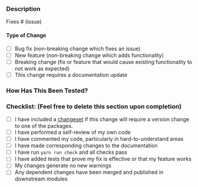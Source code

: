 <!--

Have you read Formidable's Code of Conduct? By filing an Issue, you are expected to comply with it, including treating everyone with respect: https://github.com/FormidableLabs/victory-native/blob/main/CONTRIBUTING.md#contributor-covenant-code-of-conduct

-->

### Description

<!-- Please include a summary of the change and which issue is fixed. Please also include relevant motivation and context. List any dependencies that are required for this change. -->

Fixes # (issue)

#### Type of Change

<!-- Please delete options that are not relevant (including this descriptive text). -->

- [ ] Bug fix (non-breaking change which fixes an issue)
- [ ] New feature (non-breaking change which adds functionality)
- [ ] Breaking change (fix or feature that would cause existing functionality to not work as expected)
- [ ] This change requires a documentation update

### How Has This Been Tested?

<!-- Please describe the tests that you ran to verify your changes. Provide instructions so we can reproduce. Please also list any relevant details for your test configuration. -->

### Checklist: (Feel free to delete this section upon completion)

- [ ] I have included a [changeset](../CONTRIBUTING.md#changesets) if this change will require a version change to one of the packages.
- [ ] I have performed a self-review of my own code
- [ ] I have commented my code, particularly in hard-to-understand areas
- [ ] I have made corresponding changes to the documentation
- [ ] I have run `yarn run check` and all checks pass
- [ ] I have added tests that prove my fix is effective or that my feature works
- [ ] My changes generate no new warnings
- [ ] Any dependent changes have been merged and published in downstream modules
